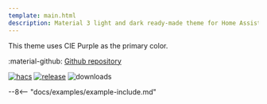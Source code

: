 ```yaml
---
template: main.html
description: Material 3 light and dark ready-made theme for Home Assistant. Example C11 is based on Purple as the primary color. Check the screenshots and theme config!
---
```


This theme uses CIE Purple as the primary color.

:material-github: [Github repository][m3-theme-github-url]

[![hacs][hacs-badge]][hacs-url]
[![release][release-badge]][release-url]
![downloads][downloads-badge]

--8<-- "docs/examples/example-include.md"

<!--- References to pictures... --->

[AmoebeLabs Material 3 Theme Palettes]: ../assets/screenshots/m3-theme-c11-palettes.png
[AmoebeLabs Material 3 Theme Surfaces]: ../assets/screenshots/m3-theme-c11-surfaces.png
[AmoebeLabs Material 3 Theme Light]: ../assets/screenshots/m3-theme-c11-light.png
[AmoebeLabs Material 3 Theme Dark]: ../assets/screenshots/m3-theme-c11-dark.png

[AmoebeLabs Material 3 Theme Example Light]: ../assets/screenshots/m3-example-c11-light.png
[AmoebeLabs Material 3 Theme Example Dark]: ../assets/screenshots/m3-example-c11-dark.png

<!--- References to external links... --->

[sak-example-12-url]: https://swiss-army-knife.docs.amoebelabs.com/examples/example-12/
[m3-theme-github-url]: https://github.com/AmoebeLabs/HA-Theme_M3-c11-purple

<!-- Badges -->

[hacs-url]: https://github.com/hacs/default
[hacs-badge]: https://img.shields.io/badge/HACS-Default-41BDF5.svg?style=for-the-badge
[release-badge]: https://img.shields.io/github/v/release/AmoebeLabs/HA-Theme_M3-c11-purple?style=for-the-badge
[downloads-badge]: https://img.shields.io/github/downloads/AmoebeLabs/HA-Theme_M3-c11-purple/total?style=for-the-badge


<!-- References -->

[home-assistant]: https://www.home-assistant.io/
[home-assitant-theme-docs]: https://www.home-assistant.io/integrations/frontend/#defining-themes
[hacs]: https://hacs.xyz
[release-url]: https://github.com/AmoebeLabs/HA-Theme_M3-c11-purple/releases
[sak-docs-url]: https://swiss-army-knife.docs.amoebelabs.com/
